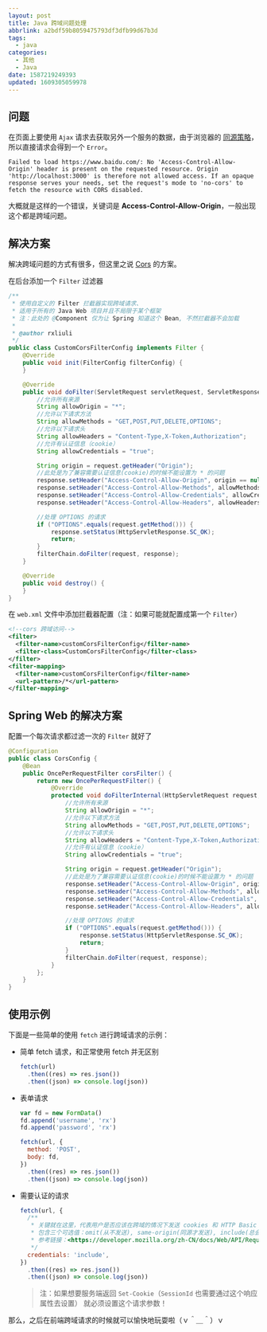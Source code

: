 ```yaml
---
layout: post
title: Java 跨域问题处理
abbrlink: a2bdf59b8059475793df3dfb99d67b3d
tags:
  - java
categories:
  - 其他
  - Java
date: 1587219249393
updated: 1609305059978
---
```


## 问题

在页面上要使用 `Ajax` 请求去获取另外一个服务的数据，由于浏览器的 [同源策略](https://developer.mozilla.org/zh-CN/docs/Web/Security/Same-origin_policy)，所以直接请求会得到一个 `Error`。

```text
Failed to load https://www.baidu.com/: No 'Access-Control-Allow-Origin' header is present on the requested resource. Origin 'http://localhost:3000' is therefore not allowed access. If an opaque response serves your needs, set the request's mode to 'no-cors' to fetch the resource with CORS disabled.
```

大概就是这样的一个错误，关键词是 **Access-Control-Allow-Origin**，一般出现这个都是跨域问题。

## 解决方案

解决跨域问题的方式有很多，但这里之说 [Cors](https://developer.mozilla.org/zh-CN/docs/Web/HTTP/Access_control_CORS) 的方案。

在后台添加一个 `Filter` 过滤器

```java
/**
 * 使用自定义的 Filter 拦截器实现跨域请求、
 * 适用于所有的 Java Web 项目并且不局限于某个框架
 * 注：此处的 @Component 仅为让 Spring 知道这个 Bean, 不然拦截器不会加载
 *
 * @author rxliuli
 */
public class CustomCorsFilterConfig implements Filter {
    @Override
    public void init(FilterConfig filterConfig) {
    }

    @Override
    public void doFilter(ServletRequest servletRequest, ServletResponse servletResponse, FilterChain filterChain) throws IOException, ServletException {
        //允许所有来源
        String allowOrigin = "*";
        //允许以下请求方法
        String allowMethods = "GET,POST,PUT,DELETE,OPTIONS";
        //允许以下请求头
        String allowHeaders = "Content-Type,X-Token,Authorization";
        //允许有认证信息（cookie）
        String allowCredentials = "true";

        String origin = request.getHeader("Origin");
        //此处是为了兼容需要认证信息(cookie)的时候不能设置为 * 的问题
        response.setHeader("Access-Control-Allow-Origin", origin == null ? allowOrigin : origin);
        response.setHeader("Access-Control-Allow-Methods", allowMethods);
        response.setHeader("Access-Control-Allow-Credentials", allowCredentials);
        response.setHeader("Access-Control-Allow-Headers", allowHeaders);

        //处理 OPTIONS 的请求
        if ("OPTIONS".equals(request.getMethod())) {
            response.setStatus(HttpServletResponse.SC_OK);
            return;
        }
        filterChain.doFilter(request, response);
    }

    @Override
    public void destroy() {
    }
}
```

在 `web.xml` 文件中添加拦截器配置（注：如果可能就配置成第一个 `Filter`）

```xml
<!--cors 跨域访问-->
<filter>
  <filter-name>customCorsFilterConfig</filter-name>
  <filter-class>CustomCorsFilterConfig</filter-class>
</filter>
<filter-mapping>
  <filter-name>customCorsFilterConfig</filter-name>
  <url-pattern>/*</url-pattern>
</filter-mapping>
```

## Spring Web 的解决方案

配置一个每次请求都过滤一次的 `Filter` 就好了

```java
@Configuration
public class CorsConfig {
    @Bean
    public OncePerRequestFilter corsFilter() {
        return new OncePerRequestFilter() {
            @Override
            protected void doFilterInternal(HttpServletRequest request, HttpServletResponse response, FilterChain filterChain) throws ServletException, IOException {
                //允许所有来源
                String allowOrigin = "*";
                //允许以下请求方法
                String allowMethods = "GET,POST,PUT,DELETE,OPTIONS";
                //允许以下请求头
                String allowHeaders = "Content-Type,X-Token,Authorization";
                //允许有认证信息（cookie）
                String allowCredentials = "true";

                String origin = request.getHeader("Origin");
                //此处是为了兼容需要认证信息(cookie)的时候不能设置为 * 的问题
                response.setHeader("Access-Control-Allow-Origin", origin == null ? allowOrigin : origin);
                response.setHeader("Access-Control-Allow-Methods", allowMethods);
                response.setHeader("Access-Control-Allow-Credentials", allowCredentials);
                response.setHeader("Access-Control-Allow-Headers", allowHeaders);

                //处理 OPTIONS 的请求
                if ("OPTIONS".equals(request.getMethod())) {
                    response.setStatus(HttpServletResponse.SC_OK);
                    return;
                }
                filterChain.doFilter(request, response);
            }
        };
    }
}
```

## 使用示例

下面是一些简单的使用 `fetch` 进行跨域请求的示例：

- 简单 fetch 请求，和正常使用 fetch 并无区别

  ```js
  fetch(url)
    .then((res) => res.json())
    .then((json) => console.log(json))
  ```

- 表单请求

  ```js
  var fd = new FormData()
  fd.append('username', 'rx')
  fd.append('password', 'rx')

  fetch(url, {
    method: 'POST',
    body: fd,
  })
    .then((res) => res.json())
    .then((json) => console.log(json))
  ```

- 需要认证的请求

  ```js
  fetch(url, {
    /**
     * 关键就在这里，代表用户是否应该在跨域的情况下发送 cookies 和 HTTP Basic authentication 等验信息以及服务端能否返回 Set-Cookie（服务端 Session 需要使用这个向 cookie 中设置 sessionId）。
     * 包含三个可选值：omit(从不发送), same-origin(同源才发送), include(总会发送)
     * 参考链接：<https://developer.mozilla.org/zh-CN/docs/Web/API/Request/credentials>
     */
    credentials: 'include',
  })
    .then((res) => res.json())
    .then((json) => console.log(json))
  ```

  > 注：如果想要服务端返回 `Set-Cookie`（`SessionId` 也需要通过这个响应属性去设置） 就必须设置这个请求参数！

那么，之后在前端跨域请求的时候就可以愉快地玩耍啦（ｖ＾＿＾）ｖ
